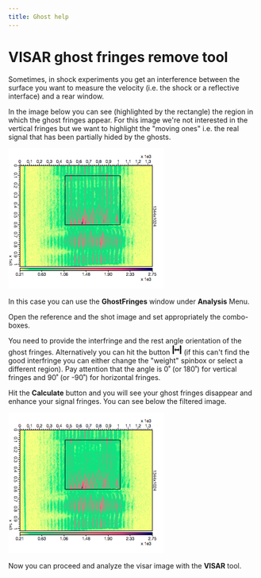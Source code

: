 ```yaml
---
title: Ghost help
---
```


VISAR ghost fringes remove tool
===============================

Sometimes, in shock experiments you get an interference between the
surface you want to measure the velocity (i.e. the shock or a reflective
interface) and a rear window.

In the image below you can see (highlighted by the rectangle) the region
in which the ghost fringes appear. For this image we're not interested
in the vertical fringes but we want to highlight the "moving ones" i.e.
the real signal that has been partially hided by the ghosts.

<img src="ghost1.png"/>


In this case you can use the **GhostFringes** window
under **Analysis** Menu.

Open the reference and the shot image and set appropriately the
combo-boxes.

You need to provide the interfringe and the rest angle orientation of
the ghost fringes. Alternatively you can hit the button <img src="../../resources/icons/refresh2.png" width="20"/> 
(if this can't find the good interfringe you can
either change the "weight" spinbox or select a different region). Pay
attention that the angle is 0˚ (or 180˚) for vertical fringes and 90˚
(or -90˚) for horizontal fringes.

Hit the **Calculate** button and you will see your ghost fringes disappear 
and enhance your signal fringes. You can see below the filtered image.

<img src="ghost2.png"/>

Now you can proceed and analyze the visar image with the
**VISAR** tool.
